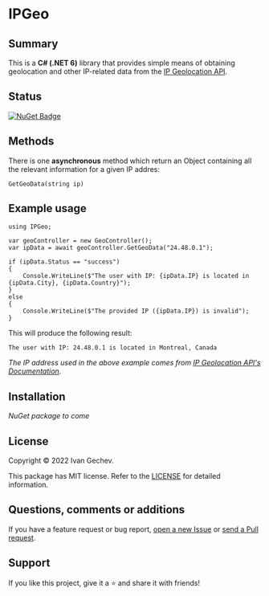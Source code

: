 # IPGeo

## Summary
This is a <strong>C# (.NET 6)</strong> library that provides simple means of obtaining geolocation and other IP-related data from the [IP Geolocation API](https://ip-api.com/).

## Status
[![NuGet Badge](https://buildstats.info/nuget/IPGeo)](https://www.nuget.org/packages/IPGeo)

## Methods
There is one <strong>asynchronous</strong> method which return an Object containing all the relevant information for a given IP addres:
```Csharp
GetGeoData(string ip)
```

## Example usage
```Csharp
using IPGeo;

var geoController = new GeoController();
var ipData = await geoController.GetGeoData("24.48.0.1");

if (ipData.Status == "success")
{
    Console.WriteLine($"The user with IP: {ipData.IP} is located in {ipData.City}, {ipData.Country}"); 
}
else
{
    Console.WriteLine($"The provided IP ({ipData.IP}) is invalid");
}

```
This will produce the following result:
```
The user with IP: 24.48.0.1 is located in Montreal, Canada
```
*The IP address used in the above example comes from [IP Geolocation API's Documentation](https://ip-api.com/).*

## Installation
*NuGet package to come*

## License
Copyright © 2022 Ivan Gechev.

This package has MIT license. Refer to the [LICENSE](https://github.com/Banovvv/IPGeo/blob/81d87f5fe1c35a80aaeae7d923195a0e49514dd1/LICENSE) for detailed information.

## Questions, comments or additions
If you have a feature request or bug report, [open a new Issue](https://github.com/Banovvv/IPGeo/issues/new) or [send a Pull request](https://github.com/Banovvv/IPGeo/pulls).

## Support
If you like this project, give it a ⭐ and share it with friends!
